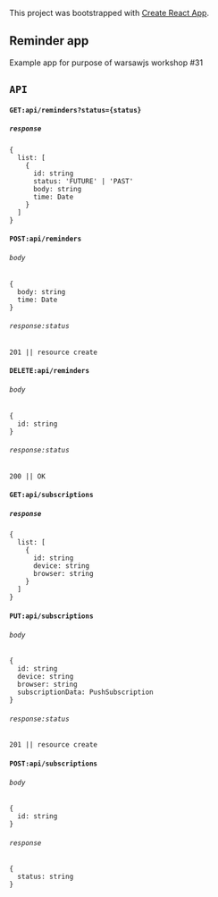 This project was bootstrapped with [Create React App](https://github.com/facebook/create-react-app).

## Reminder app

Example app for purpose of warsawjs workshop #31

## `API`

#### `GET:api/reminders?status={status}`
##### `response`

```
{
  list: [
    {
      id: string
      status: 'FUTURE' | 'PAST'
      body: string
      time: Date
    }
  ]
}
```

#### `POST:api/reminders`
###### `body`

```
{
  body: string
  time: Date
}

```

###### `response:status`

```
201 || resource create
```


#### `DELETE:api/reminders`
###### `body`

```
{
  id: string
}

```

###### `response:status`

```
200 || OK
```

#### `GET:api/subscriptions`
##### `response`

```
{
  list: [
    {
      id: string
      device: string
      browser: string
    }
  ]
}
```

#### `PUT:api/subscriptions`
###### `body`

```
{
  id: string
  device: string
  browser: string
  subscriptionData: PushSubscription
}

```
###### `response:status`

```
201 || resource create
```

#### `POST:api/subscriptions`
###### `body`

```
{
  id: string
}

```
###### `response`

```
{
  status: string
}

```
